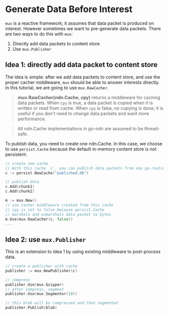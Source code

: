 # Generate Data Before Interest

`mux` is a reactive framework; it assumes that data packet is produced on interest. However sometimes we want to pre-generate data packets. There are two ways to do this with `mux`:

1. Directly add data packets to content store
2. Use `mux.Publisher`

## Idea 1: directly add data packet to content store

The idea is simple: after we add data packets to content store, and use the proper cacher middleware, `mux` should be able to answer interests directly. In this tutorial, we are going to use `mux.RawCacher`.

> __mux.RawCacher(ndn.Cache, cpy)__ returns a middleware for caching data packets. When `cpy` is true, a data packet is copied when it is written or read from cache. When `cpy` is false, no copying is done; it is useful if you don't need to change data packets and want more performance.

> All ndn.Cache implementations in go-ndn are assumed to be thread-safe.

To publish data, you need to create one ndn.Cache. In this case, we choose to use `persist.Cache` because the default in-memory content store is not persistent.

```go
// create new cache
// With this cache `c`, you can publish data packets from any go-routine.
c := persist.NewCache("published.db")

// publish data
c.Add(chunk1)
c.Add(chunk2)

m := mux.New()
// use cacher middleware created from this cache
// cpy is set to false because persist.Cache
// marshals and unmarshals data packet to bytes
m.Use(mux.RawCacher(c, false))
...
```

## Idea 2: use `mux.Publisher`

This is an extension to idea 1 by using existing middleware to post-process data.

```go
// create a publisher with cache
publisher := mux.NewPublisher(c)

// compress
publisher.Use(mux.Gzipper)
// after compress, segment
publisher.Use(mux.Segmentor(10))

// this blob will be compressed and then segmented
publisher.Publish(blob)
```
